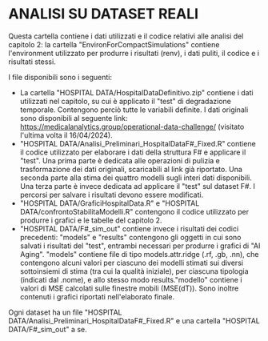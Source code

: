 # ANALISI SU DATASET REALI #

Questa cartella contiene i dati utilizzati e il codice relativi alle analisi del capitolo 2: la cartella "EnvironForCompactSimulations" contiene l'environment utilizzato per produrre i risultati (renv), i dati puliti, il codice e i risultati stessi.

I file disponibili sono i seguenti: 
-  La cartella "HOSPITAL DATA/HospitalDataDefinitivo.zip" contiene i dati utilizzati nel capitolo, su cui è applicato il "test" di degradazione temporale. Contengono perciò tutte le variabili definite. I dati originali sono disponibili al seguente link: https://medicalanalytics.group/operational-data-challenge/ (visitato l'ultima volta il 16/04/2024).
- "HOSPITAL DATA/Analisi_Preliminari_HospitalDataF#_Fixed.R" contiene il codice utilizzato per elaborare i dati della struttura F# e applicare il "test". Una      prima parte è dedicata alle operazioni di pulizia e trasformazione dei dati originali, scaricabili al link già riportato. Una seconda parte alla stima dei            quattro modelli sugli interi dati disponibili. Una terza parte è invece dedicata ad applicare il "test" sul dataset F#. I percorsi per salvare i risultati         devono essere modificati.
- "HOSPITAL DATA/GraficiHospitalData.R" e "HOSPITAL DATA/confrontoStabilitaModelli.R" contengono il codice utilizzato per produrre i grafici e le tabelle del capitolo 2.
- "HOSPITAL DATA/F#_sim_out" contiene invece i risultati dei codici precedenti: "models" e "results" contengono gli oggetti in cui sono salvati i risultati del "test", entrambi necessari per produrre i grafici di "AI Aging". "models" contiene file di tipo models.attr.ridge (.rf, .gb, .nn), che contengono alcuni valori per ciascuno dei modelli stimati sui diversi sottoinsiemi di stima (tra cui la qualità iniziale), per ciascuna tipologia (indicati dal .nome), e allo stesso modo results."modello" contiene i valori di MSE calcolati sulle finestre mobili (MSE(dT)). Sono inoltre contenuti i grafici riportati nell'elaborato finale.

Ogni dataset ha un file "HOSPITAL DATA/Analisi_Preliminari_HospitalDataF#_Fixed.R" e una cartella "HOSPITAL DATA/F#_sim_out" a se.
